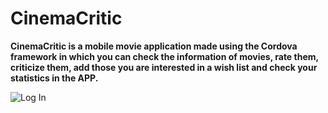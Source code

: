 CinemaCritic
=======================
**CinemaCritic is a mobile movie application made using the Cordova framework in which you can check the information of movies, rate them, criticize them, add those you are interested in a wish list and check your statistics in the APP.** 

![Log In](https://cloud.githubusercontent.com/assets/10437944/26514460/463dc24e-4272-11e7-8272-61f48e434ef0.jpgs?tyle=centerme)





